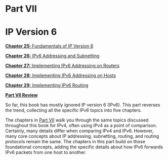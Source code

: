 # Part VII


# IP Version 6

[**Chapter 25:** Fundamentals of IP Version 6](vol1_ch25.xhtml#ch25)

[**Chapter 26:** IPv6 Addressing and Subnetting](vol1_ch26.xhtml#ch26)

[**Chapter 27:** Implementing IPv6 Addressing on Routers](vol1_ch27.xhtml#ch27)

[**Chapter 28:** Implementing IPv6 Addressing on Hosts](vol1_ch28.xhtml#ch28)

[**Chapter 29:** Implementing IPv6 Routing](vol1_ch29.xhtml#ch29)

[**Part VII Review**](vol1_part-p07.xhtml#part-p07)

So far, this book has mostly ignored IP version 6 (IPv6). This part reverses the trend, collecting all the specific IPv6 topics into five chapters.

The chapters in [Part VII](vol1_part07.xhtml#part07) walk you through the same topics discussed throughout this book for IPv4, often using IPv4 as a point of comparison. Certainly, many details differ when comparing IPv4 and IPv6. However, many core concepts about IP addressing, subnetting, routing, and routing protocols remain the same. The chapters in this part build on those foundational concepts, adding the specific details about how IPv6 forwards IPv6 packets from one host to another.